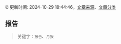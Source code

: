:alarm_clock: 更新时间: 2024-10-29 18:44:46。[文章来源](/README.md)、[文章分类](/TAGS.md)

## 报告


> 关键字：`报告`、`月报`




